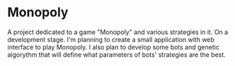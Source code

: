 # Monopoly
A project dedicated to a game "Monopoly" and various strategies in it. On a development stage.
I'm planning to create a small application with web interface to play Monopoly.
I also plan to develop some bots and genetic algorythm that will define what parameters of bots' strategies are the best.
